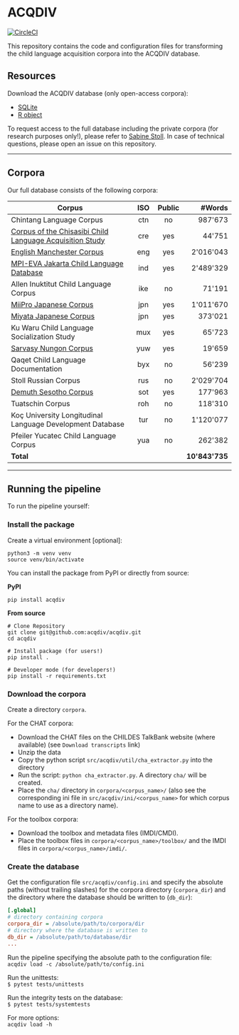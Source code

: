 # ACQDIV

[![CircleCI](https://circleci.com/gh/acqdiv/acqdiv.svg?style=svg)](https://circleci.com/gh/acqdiv/acqdiv)


This repository contains the code and configuration files for transforming 
the child language acquisition corpora into the ACQDIV database.

## Resources

Download the ACQDIV database (only open-access corpora):
* [SQLite]()
* [R object]()

To request access to the full database including the private corpora (for
research purposes only!), 
please refer to 
[Sabine Stoll](https://www.psycholinguistics.uzh.ch/en/stoll.html).
In case of technical questions, please open an issue on this repository.

--------------

## Corpora

Our full database consists of the following corpora:

| Corpus                                                                                                                    | ISO | Public | #Words   | 
|---------------------------------------------------------------------------------------------------------------------------|:---:|:------:|---------:| 
| Chintang Language Corpus                                                                                                  | ctn | no     | 987'673   | 
| [Corpus of the Chisasibi Child Language Acquisition Study](https://phonbank.talkbank.org/access/Other/Cree/CCLAS.html)    | cre | yes    | 44'751    | 
| [English Manchester Corpus](https://childes.talkbank.org/access/Eng-UK/Manchester.html)                                   | eng | yes    | 2'016'043  | 
| [MPI-EVA Jakarta Child Language Database](https://archive.mpi.nl/islandora/object/lat%253A1839_00_0000_0000_0022_6164_B)  | ind | yes    | 2'489'329  | 
| Allen Inuktitut Child Language Corpus                                                                                     | ike | no     | 71'191    | 
| [MiiPro Japanese Corpus](https://childes.talkbank.org/access/Japanese/MiiPro.html)                                        | jpn | yes    | 1'011'670  | 
| [Miyata Japanese Corpus](https://childes.talkbank.org/access/Japanese/Miyata.html)                                        | jpn | yes    | 373'021   | 
| Ku Waru Child Language Socialization Study                                                                                | mux | yes    | 65'723    | 
| [Sarvasy Nungon Corpus](https://childes.talkbank.org/access/Other/Nungon/Sarvasy.html)                                    | yuw | yes    | 19'659    | 
| Qaqet Child Language Documentation                                                                                        | byx | no     | 56'239    | 
| Stoll Russian Corpus                                                                                                      | rus | no     | 2'029'704  | 
| [Demuth Sesotho Corpus](https://childes.talkbank.org/access/Other/Sesotho/Demuth.html)                                    | sot | yes    | 177'963   | 
| Tuatschin Corpus                                                                                                          | roh | no     | 118'310   | 
| Koç University Longitudinal Language Development Database                                                                 | tur | no     | 1'120'077  | 
| Pfeiler Yucatec Child Language Corpus                                                                                     | yua | no     | 262'382   | 
| **Total**                                                                                                                 |     |        | **10'843'735** |

--------------

## Running the pipeline

To run the pipeline yourself:

### Install the package

Create a virtual environment [optional]:

```shell script
python3 -m venv venv
source venv/bin/activate
```

You can install the package from PyPI or directly from source:

**PyPI**

`pip install acqdiv`

**From source**

```shell script
# Clone Repository
git clone git@github.com:acqdiv/acqdiv.git
cd acqdiv

# Install package (for users!)
pip install .

# Developer mode (for developers!)
pip install -r requirements.txt
```

### Download the corpora

Create a directory `corpora`.

For the CHAT corpora:
* Download the CHAT files on the CHILDES TalkBank website (where available)
(see `Download transcripts` link)
* Unzip the data
* Copy the python script `src/acqdiv/util/cha_extractor.py` into the directory
* Run the script: `python cha_extractor.py`. A directory `cha/` will be created.
* Place the `cha/` directory in `corpora/<corpus_name>/` (also 
see the corresponding ini file in `src/acqdiv/ini/<corpus_name>` for which
corpus name to use as a directory name).

For the toolbox corpora:
* Download the toolbox and metadata files (IMDI/CMDI).
* Place the toolbox files in `corpora/<corpus_name>/toolbox/`
and the IMDI files in `corpora/<corpus_name>/imdi/`.

### Create the database

Get the configuration file `src/acqdiv/config.ini` and specify the absolute
paths (without trailing slashes) for the corpora directory (`corpora_dir`) and 
the directory where the database should be written to (`db_dir`):
```ini
[.global]
# directory containing corpora
corpora_dir = /absolute/path/to/corpora/dir
# directory where the database is written to
db_dir = /absolute/path/to/database/dir
...
```

Run the pipeline specifying the absolute path to the configuration file:  
`acqdiv load -c /absolute/path/to/config.ini`

Run the unittests:  
`$ pytest tests/unittests`  

Run the integrity tests on the database:  
`$ pytest tests/systemtests`

For more options:  
`acqdiv load -h`
